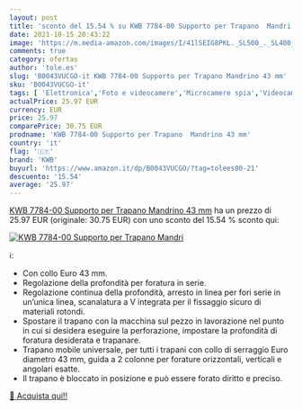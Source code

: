 ```yaml
---
layout: post
title: 'sconto del 15.54 % su KWB 7784-00 Supporto per Trapano  Mandri  '
date: 2021-10-15 20:43:22
image: 'https://m.media-amazon.com/images/I/41lSEIG8PKL._SL500_._SL400_.jpg'
comments: true
category: ofertas
author: 'tole.es'
slug: 'B0043VUCGO-it KWB 7784-00 Supporto per Trapano Mandrino 43 mm'
sku: 'B0043VUCGO-it'
tags: [ 'Elettronica','Foto e videocamere','Microcamere spia','Videocamere di sorveglianza','kwb', ]
actualPrice: 25.97 EUR
currency: EUR
price: 25.97
comparePrice: 30.75 EUR
prodname: 'KWB 7784-00 Supporto per Trapano  Mandrino 43 mm'
country: 'it'
flag: '🇮🇹'
brand: 'KWB'
buyurl: 'https://www.amazon.it/dp/B0043VUCGO/?tag=tolees00-21'
descuento: '15.54'
average: '25.97'
---
```


[KWB 7784-00 Supporto per Trapano  Mandrino 43 mm](https://www.amazon.it/dp/B0043VUCGO/?tag=tolees00-21) ha un prezzo di 25.97 EUR (originale: 30.75 EUR) con uno sconto del 15.54 % sconto qui:

[![KWB 7784-00 Supporto per Trapano  Mandri](https://m.media-amazon.com/images/I/41lSEIG8PKL._SL500_._SL400_.jpg)](https://www.amazon.it/dp/B0043VUCGO/?tag=tolees00-21)

ℹ️:

- Con collo Euro 43 mm.
- Regolazione della profondità per foratura in serie.
- Regolazione continua della profondità, arresto in linea per fori serie in un’unica linea, scanalatura a V integrata per il fissaggio sicuro di materiali rotondi.
- Spostare il trapano con la macchina sul pezzo in lavorazione nel punto in cui si desidera eseguire la perforazione, impostare la profondità di foratura desiderata e trapanare.
- Trapano mobile universale, per tutti i trapani con collo di serraggio Euro diametro 43 mm, guida a 2 colonne per forature orizzontali, verticali e angolari esatte.
- Il trapano è bloccato in posizione e può essere forato diritto e preciso.

[🛒 Acquista qui!!](https://www.amazon.it/dp/B0043VUCGO/?tag=tolees00-21)
